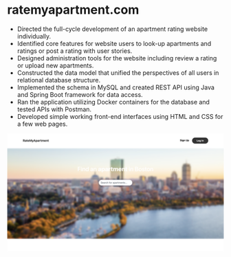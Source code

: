 # ratemyapartment.com
- Directed the full-cycle development of an apartment rating website individually.
-	Identified core features for website users to look-up apartments and ratings or post a rating with user stories.
-	Designed administration tools for the website including review a rating or upload new apartments.
-	Constructed the data model that unified the perspectives of all users in relational database structure.
-	Implemented the schema in MySQL and created REST API using Java and Spring Boot framework for data access.
-	Ran the application utilizing Docker containers for the database and tested APIs with Postman.
-	Developed simple working front-end interfaces using HTML and CSS for a few web pages.

![alt text](ratemyapartmentHomePage.png)
